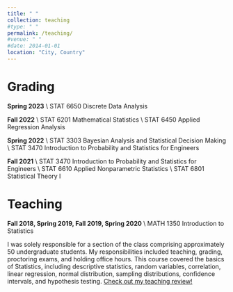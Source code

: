 ```yaml
---
title: " "
collection: teaching
#type: " "
permalink: /teaching/
#venue: " "
#date: 2014-01-01
location: "City, Country"
---
```

Grading
======

**Spring 2023** \\
STAT 6650 Discrete Data Analysis

**Fall 2022** \\
STAT 6201 Mathematical Statistics \\
STAT 6450 Applied Regression Analysis

**Spring 2022** \\
STAT 3303 Bayesian Analysis and Statistical Decision Making \\
STAT 3470 Introduction to Probability and Statistics for Engineers

**Fall 2021** \\
STAT 3470 Introduction to Probability and Statistics for Engineers \\
STAT 6610 Applied Nonparametric Statistics \\
STAT 6801 Statistical Theory I

Teaching
======

**Fall 2018, Spring 2019, Fall 2019, Spring 2020** \\
MATH 1350 Introduction to Statistics

I was solely responsible for a section of the class comprising approximately 50 undergraduate students. My responsibilities included teaching, grading, proctoring exams, and holding office hours. This course covered the basics of Statistics, including descriptive statistics, random variables, correlation, linear regression, normal distribution, sampling distributions, confidence intervals, and hypothesis testing. [Check out my teaching review!](https://www.ratemyprofessors.com/professor/2507665)
